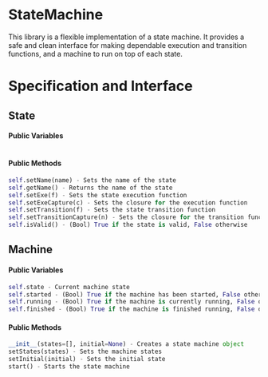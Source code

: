 # StateMachine

This library is a flexible implementation of a state machine. It provides a safe and clean interface for making dependable execution and transition functions, and a machine to run on top of each state.

# Specification and Interface

## State

#### Public Variables

```python
```

#### Public Methods

```python
self.setName(name) - Sets the name of the state
self.getName() - Returns the name of the state
self.setExe(f) - Sets the state execution function
self.setExeCapture(c) - Sets the closure for the execution function
self.setTransition(f) - Sets the state transition function
self.setTransitionCapture(n) - Sets the closure for the transition function
self.isValid() - (Bool) True if the state is valid, False otherwise
```


## Machine

#### Public Variables

```python
self.state - Current machine state
self.started - (Bool) True if the machine has been started, False otherwise
self.running - (Bool) True if the machine is currently running, False otherwise
self.finished - (Bool) True if the machine is finished running, False otherwise
```

#### Public Methods

```python
__init__(states=[], initial=None) - Creates a state machine object
setStates(states) - Sets the machine states
setInitial(initial) - Sets the initial state
start() - Starts the state machine
```

